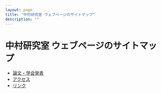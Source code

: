 ```yaml
---
layout: page
title: "中村研究室 ウェブページのサイトマップ"
description: ""
---
```

# 中村研究室 ウェブページのサイトマップ

* [論文・学会発表](papers)
* [アクセス](access)
* [リンク](link)
